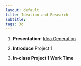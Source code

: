 ```yaml
---
layout: default
title: Ideation and Research
subtitle:
tags: 3d
---
```

1. **Presentation:** [Idea Generation](https://docs.google.com/presentation/d/1VTJ7odUZwVxYCNut1YWJB8XutjQ-2pIUgPs0JMpfWEc/edit?usp=sharing) 

2. **Introduce** Project 1

3. **In-class Project 1 Work Time**

